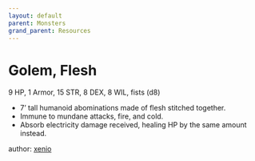 ```yaml
---
layout: default
parent: Monsters
grand_parent: Resources
---
```


# Golem, Flesh

9 HP, 1 Armor, 15 STR, 8 DEX, 8 WIL, fists (d8)  

- 7’ tall humanoid abominations made of flesh stitched together.  
- Immune to mundane attacks, fire, and cold.  
- Absorb electricity damage received, healing HP by the same amount instead.  

author: [xenio](https://xenioinabottle.blogspot.com)
